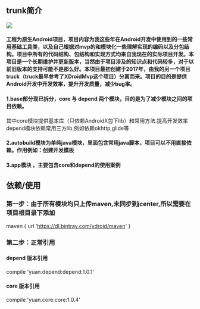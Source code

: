## trunk简介

[![](https://jitpack.io/v/hookYuan/trunk.svg)](https://jitpack.io/#hookYuan/trunk)

#### 工程为原生Android项目，项目内容为我这些年在Android开发中使用到的一些常用基础工具类，以及自己根据对mvp的和模块化一些理解实现的编码以及分包结构。项目中所有的代码结构、包结构和实现方式均来自我现在的实际项目开发。本项目是一个长期维护并更新版本，当然由于项目涉及的知识点和代码较多，对于以前旧版本的支持可能不是那么好。本项目最初创建于2017年，由我的另一个项目truck（truck最早参考了XDroidMvp这个项目）分离而来。项目的目的是提供Android开发中开发效率，提升开发质量，减少bug率。

#### 1.base部分现已拆分，core 与 depend 两个模块，目的是为了减少模块之间的项目依赖。
其中core模块提供基本库（只依赖AndroidX包下lib）和常用方法.提高开发效率
depend模块依赖常用三方lib,例如依赖okhttp,glide等
#### 2.autobuild模块为单纯java模块，里面包含常用java脚本，项目可以不用直接依赖。作用例如：创建开发模板
#### 3.app模块 ，主要包含core和depend的使用案例

## 依赖/使用

### 第一步：由于所有模块均只上传maven,未同步到jcenter,所以需要在项目根目录下添加
maven { url 'https://dl.bintray.com/ydroid/maven' }

### 第二步：正常引用

#### depend 版本引用
compile 'yuan.depend:depend:1.0.1'

#### core 版本引用
compile 'yuan.core:core:1.0.4'
